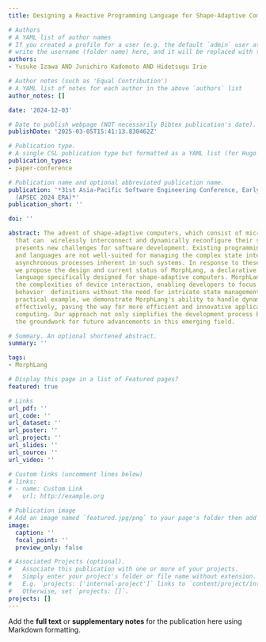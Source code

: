 ```yaml
---
title: Designing a Reactive Programming Language for Shape-Adaptive Computers

# Authors
# A YAML list of author names
# If you created a profile for a user (e.g. the default `admin` user at `content/authors/admin/`), 
# write the username (folder name) here, and it will be replaced with their full name and linked to their profile.
authors:
- Yusuke Izawa AND Junichiro Kadomoto AND Hidetsugu Irie

# Author notes (such as 'Equal Contribution')
# A YAML list of notes for each author in the above `authors` list
author_notes: []

date: '2024-12-03'

# Date to publish webpage (NOT necessarily Bibtex publication's date).
publishDate: '2025-03-05T15:41:13.830462Z'

# Publication type.
# A single CSL publication type but formatted as a YAML list (for Hugo requirements).
publication_types:
- paper-conference

# Publication name and optional abbreviated publication name.
publication: '*31st Asia-Pacific Software Engineering Conference, Early Research Achievement
  (APSEC 2024 ERA)*'
publication_short: ''

doi: ''

abstract: The advent of shape-adaptive computers, which consist of microscale devices
  that can  wirelessly interconnect and dynamically reconfigure their shapes and functions,
  presents new challenges for software development. Existing programming environments
  and languages are not well-suited for managing the complex state interactions and
  asynchronous processes inherent in such systems. In response to these challenges,
  we propose the design and current status of MorphLang, a declarative programming
  language specifically designed for shape-adaptive computers. MorphLang abstracts
  the complexities of device interaction, enabling developers to focus on high-level
  behavior  definitions without the need for intricate state management. Through a
  practical example, we demonstrate MorphLang's ability to handle dynamic node interactions
  effectively, paving the way for more efficient and innovative applications in shape-adaptive
  computing. Our approach not only simplifies the development process but also lays
  the groundwork for future advancements in this emerging field.

# Summary. An optional shortened abstract.
summary: ''

tags:
- MorphLang

# Display this page in a list of Featured pages?
featured: true

# Links
url_pdf: ''
url_code: ''
url_dataset: ''
url_poster: ''
url_project: ''
url_slides: ''
url_source: ''
url_video: ''

# Custom links (uncomment lines below)
# links:
# - name: Custom Link
#   url: http://example.org

# Publication image
# Add an image named `featured.jpg/png` to your page's folder then add a caption below.
image:
  caption: ''
  focal_point: ''
  preview_only: false

# Associated Projects (optional).
#   Associate this publication with one or more of your projects.
#   Simply enter your project's folder or file name without extension.
#   E.g. `projects: ['internal-project']` links to `content/project/internal-project/index.md`.
#   Otherwise, set `projects: []`.
projects: []
---
```


Add the **full text** or **supplementary notes** for the publication here using Markdown formatting.
